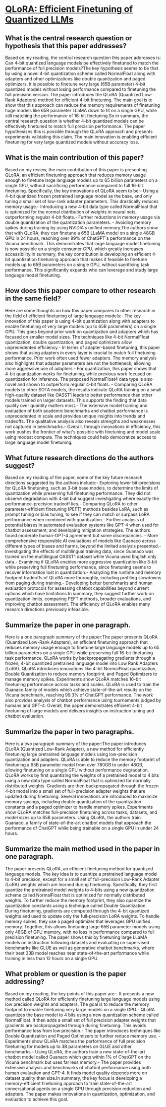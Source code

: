 # [QLoRA: Efficient Finetuning of Quantized LLMs](https://arxiv.org/abs/2305.14314)

## What is the central research question or hypothesis that this paper addresses?

 Based on my reading, the central research question this paper addresses is: Can 4-bit quantized language models be effectively finetuned to match the performance of full precision models?The key hypothesis seems to be that by using a novel 4-bit quantization scheme called NormalFloat along with adapters and other optimizations like double quantization and paged optimizers, it is possible to finetune very large (65B parameter) 4-bit quantized models without losing performance compared to finetuning the full precision version. The paper introduces the QLoRA (Quantized Low-Rank Adapters) method for efficient 4-bit finetuning. The main goal is to show that this approach can reduce the memory requirements of finetuning huge models like 65B parameter LLaMA down to fit on a single GPU, while still matching the performance of 16-bit finetuning.So in summary, the central research question is whether 4-bit quantized models can be effectively finetuned to match full precision performance. The paper hypothesizes this is possible through the QLoRA approach and presents experiments validating this claim. The main innovation is enabling efficient finetuning for very large quantized models without accuracy loss.


## What is the main contribution of this paper?

 Based on my review, the main contribution of this paper is presenting QLoRA, an efficient finetuning approach that reduces memory usage enough to finetune large language models up to 65 billion parameters on a single GPU, without sacrificing performance compared to full 16-bit finetuning. Specifically, the key innovations of QLoRA seem to be:- Using a 4-bit quantized frozen pretrained language model as the base, and only tuning a small set of low-rank adapter parameters. This drastically reduces memory usage.- Introducing a new 4-bit data type called NormalFloat that is optimized for the normal distribution of weights in neural nets, outperforming regular 4-bit floats.- Further reductions in memory usage via double quantization of the quantization parameters. - Avoiding memory spikes during training by using NVIDIA's unified memory.The authors show that with QLoRA, they can finetune a 65B LLaMA model on a single 48GB GPU in 24 hours, reaching over 99% of ChatGPT's performance on the Vicuna benchmark. This demonstrates that large language model finetuning is now possible on a single consumer GPU, which greatly increases accessibility.In summary, the key contribution is developing an efficient 4-bit quantization finetuning approach that makes it feasible to finetune models up to 65B parameters on a single GPU, without sacrificing task performance. This significantly expands who can leverage and study large language model finetuning.


## How does this paper compare to other research in the same field?

 Here are some thoughts on how this paper compares to other research in the field of efficient finetuning of large language models:- The key innovation of this paper is using 4-bit quantization along with adapters to enable finetuning of very large models (up to 65B parameters) on a single GPU. This goes beyond prior work on quantization and adapters which has focused on smaller model sizes. The techniques like 4-bit NormalFloat quantization, double quantization, and paged optimizers allow unprecedented efficiency.- In terms of adapter-based finetuning, this paper shows that using adapters in every layer is crucial to match full finetuning performance. Prior work often used fewer adapters. The memory analysis also highlights that adapter parameters are not the bottleneck, allowing more aggressive use of adapters.- For quantization, this paper shows that 4-bit quantization works for finetuning, while previous work focused on quantization for inference. The proposed NormalFloat4 data type is also novel and shown to outperform regular 4-bit floats. - Comparing QLoRA models to other SOTA models, the results indicate QLoRA training on a small high-quality dataset like OASST1 leads to better performance than other models trained on larger datasets. This supports the finding that data quality over quantity matters most.- The extensive model training and evaluation of both academic benchmarks and chatbot performance is unprecedented in scale and provides unique insights into trends and tradeoffs. The qualitative analysis also reveals strengths and weaknesses not captured in benchmarks.- Overall, through innovations in efficiency, this work pushes the frontier of what's possible with finetuning and model scale using modest compute. The techniques could help democratize access to large language model finetuning.


## What future research directions do the authors suggest?

 Based on my reading of the paper, some of the key future research directions suggested by the authors include:- Exploring lower bit-precisions for QLoRA finetuning, such as 3-bit base models, to determine the limits of quantization while preserving full finetuning performance. They did not observe degradation with 4-bit but suggest investigating where exactly the performance-precision tradeoff lies.- Comparing QLoRA to other parameter-efficient finetuning (PEFT) methods besides LoRA, such as prompt tuning or bias tuning, to see if they can match or surpass LoRA performance when combined with quantization.- Further analysis of potential biases in automated evaluation systems like GPT-4 when used for chatbot assessment, and developing mitigation strategies. The authors found moderate human-GPT-4 agreement but some discrepancies. - More comprehensive responsible AI evaluations of models like Guanaco across different types of biases and harms, beyond the limited analysis presented.- Investigating the effects of multilingual training data, since Guanaco was trained on the multilingual OASST1 dataset while Vicuna used English only data.- Examining if QLoRA enables more aggressive quantization like 3-bit while preserving full finetuning performance, since finetuning seems to recover information lost in quantization.- Analyzing the runtime and memory footprint tradeoffs of QLoRA more thoroughly, including profiling slowdowns from paging during training.- Developing better benchmarks and human evaluation protocols for assessing chatbot capabilities beyond current options which have limitations.In summary, they suggest further work on quantization limits, comparing PEFT methods, broader evaluations, and improving chatbot assessment. The efficiency of QLoRA enables many research directions previously infeasible.


## Summarize the paper in one paragraph.

 Here is a one paragraph summary of the paper:The paper presents QLoRA (Quantized Low-Rank Adapters), an efficient finetuning approach that reduces memory usage enough to finetune large language models up to 65 billion parameters on a single GPU while preserving full 16-bit finetuning task performance. QLoRA works by backpropagating gradients through a frozen, 4-bit quantized pretrained language model into Low Rank Adapters (LoRA). QLoRA introduces innovations like 4-bit NormalFloat quantization, Double Quantization to reduce memory footprint, and Paged Optimizers to manage memory spikes. Experiments show QLoRA matches 16-bit finetuning performance across tasks and scales. QLoRA is used to train the Guanaco family of models which achieve state-of-the-art results on the Vicuna benchmark, reaching 99.3% of ChatGPT performance. The work also provides analysis of chatbot performance using tournaments judged by humans and GPT-4. Overall, the paper demonstrates efficient 4-bit finetuning of large models and delivers insights on instruction tuning and chatbot evaluation.


## Summarize the paper in two paragraphs.

 Here is a two paragraph summary of the paper:The paper introduces QLoRA (Quantized Low-Rank Adapter), a new method for efficiently finetuning large pretrained language models using low-precision quantization and adapters. QLoRA is able to reduce the memory footprint of finetuning a 65B parameter model from over 780GB to under 48GB, allowing finetuning on a single GPU without performance degradation. QLoRA works by first quantizing the weights of a pretrained model to 4 bits using a new data type called NormalFloat that is optimized for normally distributed weights. Gradients are then backpropagated through the frozen 4-bit model into a small set of full-precision adapter weights that are updated during finetuning. Several innovations are introduced to maximize memory savings, including double quantization of the quantization constants and a paged optimizer to handle memory spikes. Experiments show QLoRA matches full-precision finetuning across tasks, datasets, and model sizes up to 65B parameters. Using QLoRA, the authors train Guanaco, a family of state-of-the-art chatbot models that approach the performance of ChatGPT while being trainable on a single GPU in under 24 hours.


## Summarize the main method used in the paper in one paragraph.

 The paper presents QLoRA, an efficient finetuning method for quantized language models. The key idea is to quantize a pretrained language model to 4-bit precision, except for a small set of full-precision Low-Rank Adapter (LoRA) weights which are learned during finetuning. Specifically, they first quantize the pretrained model weights to 4-bits using a new quantization scheme called NormalFloat that is optimized for normally distributed weights. To further reduce the memory footprint, they also quantize the quantization constants using a technique called Double Quantization. During finetuning, gradients are computed through the 4-bit quantized weights and used to update only the full-precision LoRA weights. To handle memory spikes, they use a paged optimizer that leverages GPU unified memory. Together, this allows finetuning large 65B parameter models using only 48GB of GPU memory, with no loss in performance compared to full precision finetuning. The paper shows this by finetuning large LLaMA models on instruction following datasets and evaluating on supervised benchmarks like GLUE as well as generative chatbot benchmarks, where their best 33B model reaches near state-of-the-art performance while training in less than 12 hours on a single GPU.


## What problem or question is the paper addressing?

 Based on my reading, the key points of this paper are:- It presents a new method called QLoRA for efficiently finetuning large language models using low precision weights and adapters. The goal is to reduce the memory footprint to enable finetuning very large models on a single GPU.- QLoRA quantizes the base model to 4 bits using a new quantization scheme called NormalFloat. It then adds a small set of full precision adapter weights that gradients are backpropagated through during finetuning. This avoids performance loss from low precision.- The paper introduces techniques like Double Quantization and Paged Optimizers to further reduce memory use. - Experiments show QLoRA matches the performance of full precision finetuning for models up to 3B parameters on GLUE and other benchmarks.- Using QLoRA, the authors train a new state-of-the-art chatbot model called Guanaco which gets within 1% of ChatGPT on the Vicuna benchmark but uses far less memory.- The paper provides extensive analysis and benchmarks of chatbot performance using both human evaluation and GPT-4. It finds model quality depends more on dataset quality than size.In summary, the key focus is developing a memory-efficient finetuning approach to train state-of-the-art conversational agents on a single GPU through precision reduction and adapters. The paper makes innovations in quantization, optimization, and evaluation to achieve this goal.
